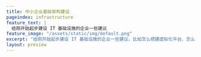 ```yaml
---
title: 中小企业基础架构建设
pageindex: infrastructure
feature_text: |
  给刚开始起步建设 IT 基础设施的企业一些建议
feature_image: "/assets/static/img/default.png"
excerpt: "给刚开始起步建设 IT 基础设施的企业一些建议，比如怎么搭建虚拟化平台、怎么搭建高可用低成本的存储"
layout: preview
---
```

